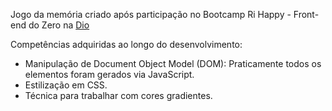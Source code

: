 Jogo da memória criado após participação no Bootcamp Ri Happy - Front-end do Zero na [Dio](https://web.dio.me/home)

Competências adquiridas ao longo do desenvolvimento:

- Manipulação de Document Object Model (DOM): Praticamente todos os elementos foram gerados via JavaScript.
- Estilização em CSS.
- Técnica para trabalhar com cores gradientes.